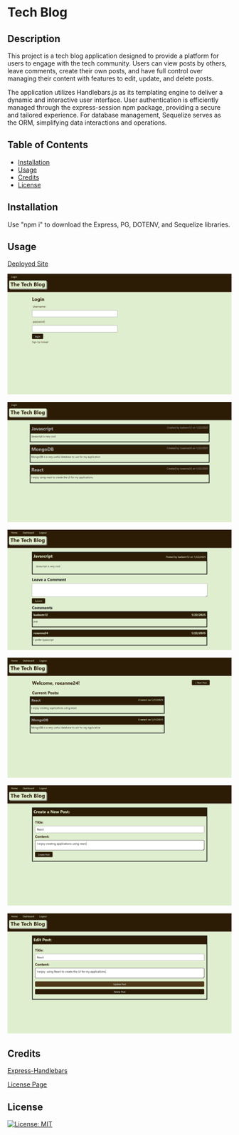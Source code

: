 # Tech Blog

## Description

This project is a tech blog application designed to provide a platform for users to engage with the tech community. Users can view posts by others, leave comments, create their own posts, and have full control over managing their content with features to edit, update, and delete posts.

The application utilizes Handlebars.js as its templating engine to deliver a dynamic and interactive user interface. User authentication is efficiently managed through the express-session npm package, providing a secure and tailored experience. For database management, Sequelize serves as the ORM, simplifying data interactions and operations.

## Table of Contents

- [Installation](#installation)
- [Usage](#usage)
- [Credits](#credits)
- [License](#license)

## Installation

Use "npm i" to download the Express, PG, DOTENV, and Sequelize libraries.

## Usage


<a href="https://techblog-o842.onrender.com">Deployed Site</a> 

![Login Page](./Assets/photos/14-loginPage.png)

![Home Page](./Assets/photos/14-homePage.png)

![Comment on Post](./Assets/photos/14-commentOnPost.png)

![Dashboard](./Assets/photos/14-dashboard.png)

![Create Post](./Assets/photos/14-createPost.png)

![Edit Post](./Assets/photos/14-updatePost.png)

## Credits

<a href="https://www.npmjs.com/package/express-handlebars">Express-Handlebars</a> 

<a href="https://gist.github.com/lukas-h/2a5d00690736b4c3a7ba">License Page</a> 

## License

[![License: MIT](https://img.shields.io/badge/License-MIT-yellow.svg)](https://opensource.org/licenses/MIT)